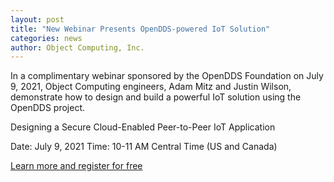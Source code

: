 ```yaml
---
layout: post
title: "New Webinar Presents OpenDDS-powered IoT Solution"
categories: news
author: Object Computing, Inc.
---
```


In a complimentary webinar sponsored by the OpenDDS Foundation on July 9, 2021, Object Computing engineers, Adam Mitz and Justin Wilson, demonstrate how to design and build a powerful IoT solution using the OpenDDS project.

Designing a Secure Cloud-Enabled Peer-to-Peer IoT Application

Date: July 9, 2021
Time: 10-11 AM Central Time (US and Canada)

[Learn more and register for free](https://us02web.zoom.us/webinar/register/3516227495123/WN_QcdtQJYSQJmj9DHCuAJ_Sg)
